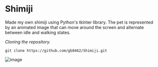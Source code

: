 # Shimiji 
Made my own shimiji using Python's tkinter library. The pet is represented by an animated image that can move around the screen and alternate between idle and walking states.

_Cloning the repository._

```ins
git clone https://github.com/gb8462/Shimiji.git
```
![image](https://github.com/user-attachments/assets/9640c595-0369-42c4-a9a6-bea3a966fcd9)
